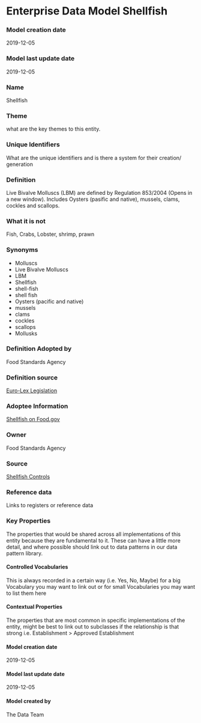 # Enterprise Data Model Shellfish
### Model creation date
2019-12-05
### Model last update date
2019-12-05
### Name
Shellfish
### Theme
what are the key themes to this entity.
### Unique Identifiers
What are the unique identifiers and is there a system for their creation/ generation
### Definition
Live Bivalve Molluscs (LBM) are defined by Regulation 853/2004 (Opens in a new window). Includes Oysters (pasific and native), mussels, clams, cockles and scallops.
### What it is not
Fish, Crabs, Lobster, shrimp, prawn
### Synonyms
*   Molluscs
*   Live Bivalve Molluscs
*   LBM
*   Shellfish
*   shell-fish
*   shell fish
*   Oysters (pacific and native)
*   mussels
*   clams
*   cockles  
*   scallops
*   Mollusks

### Definition Adopted by
Food Standards Agency
### Definition source
[Euro-Lex Legislation](https://eur-lex.europa.eu/LexUriServ/LexUriServ.do?uri=OJ:L:2004:139:0055:0205:en:PDF)
### Adoptee Information
[Shellfish on Food.gov](https://www.food.gov.uk/business-guidanceindustry-specific-advice/fish-and-shellfish)
### Owner
Food Standards Agency
### Source
[Shellfish Controls](https://www.food.gov.uk/business-guidance/shellfish-controls-information)
### Reference data
Links to registers or reference data
### Key Properties
The properties that would be shared across all implementations of this entity because they are fundamental to it. These can have a little more detail, and where possible should link out to data patterns in our data pattern library.
#### Controlled Vocabularies
This is always recorded in a certain way (i.e. Yes, No, Maybe) for a big Vocabulary you may want to link out or for small Vocabularies you may want to list them here
#### Contextual Properties
The properties that are most common in specific implementations of the entity, might be best to link out to subclasses if the relationship is that strong i.e. Establishment > Approved Establishment
#### Model creation date
2019-12-05
#### Model last update date
2019-12-05
#### Model created by
The Data Team
